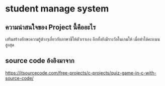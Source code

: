 # student manage system
## ความน่าสนใจของ Project นี้คืออะไร
เสริมสร้างทักษะความรู้ต้างๆเกี่ยวกับภาษาซีให้ตัวเราเอง อีกทั้งยังมีรางวัลในเกมให้ เมื่อทำได้คะเเนนสูงสุด
## source code อ้งอิงมาจาก
https://itsourcecode.com/free-projects/c-projects/quiz-game-in-c-with-source-code/
